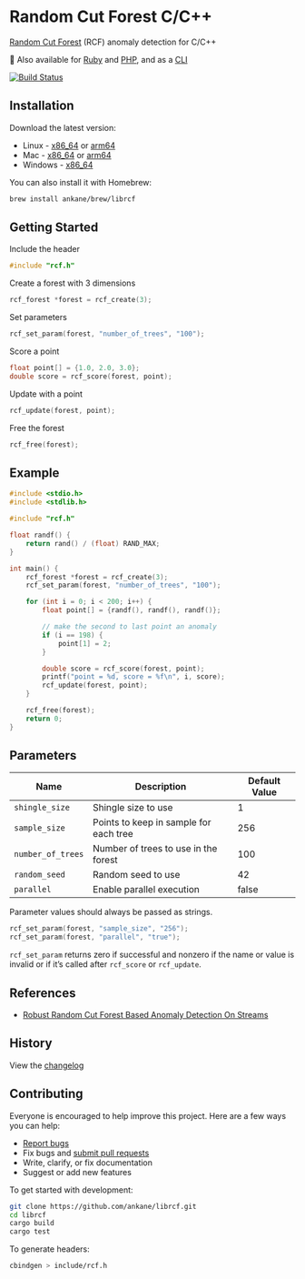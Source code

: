# Random Cut Forest C/C++

[Random Cut Forest](https://github.com/aws/random-cut-forest-by-aws) (RCF) anomaly detection for C/C++

:evergreen_tree: Also available for [Ruby](https://github.com/ankane/random-cut-forest-ruby) and [PHP](https://github.com/ankane/random-cut-forest-php), and as a [CLI](https://github.com/ankane/rcf-cli)

[![Build Status](https://github.com/ankane/librcf/actions/workflows/build.yml/badge.svg)](https://github.com/ankane/librcf/actions)

## Installation

Download the latest version:

- Linux - [x86_64](https://github.com/ankane/librcf/releases/download/v0.1.1/librcf-0.1.1-x86_64-unknown-linux-gnu.tar.gz) or [arm64](https://github.com/ankane/librcf/releases/download/v0.1.1/librcf-0.1.1-aarch64-unknown-linux-gnu.tar.gz)
- Mac - [x86_64](https://github.com/ankane/librcf/releases/download/v0.1.1/librcf-0.1.1-x86_64-apple-darwin.tar.gz) or [arm64](https://github.com/ankane/librcf/releases/download/v0.1.1/librcf-0.1.1-aarch64-apple-darwin.tar.gz)
- Windows - [x86_64](https://github.com/ankane/librcf/releases/download/v0.1.1/librcf-0.1.1-x86_64-pc-windows-msvc.zip)

You can also install it with Homebrew:

```sh
brew install ankane/brew/librcf
```

## Getting Started

Include the header

```c
#include "rcf.h"
```

Create a forest with 3 dimensions

```c
rcf_forest *forest = rcf_create(3);
```

Set parameters

```c
rcf_set_param(forest, "number_of_trees", "100");
```

Score a point

```c
float point[] = {1.0, 2.0, 3.0};
double score = rcf_score(forest, point);
```

Update with a point

```c
rcf_update(forest, point);
```

Free the forest

```c
rcf_free(forest);
```

## Example

```c
#include <stdio.h>
#include <stdlib.h>

#include "rcf.h"

float randf() {
    return rand() / (float) RAND_MAX;
}

int main() {
    rcf_forest *forest = rcf_create(3);
    rcf_set_param(forest, "number_of_trees", "100");

    for (int i = 0; i < 200; i++) {
        float point[] = {randf(), randf(), randf()};

        // make the second to last point an anomaly
        if (i == 198) {
            point[1] = 2;
        }

        double score = rcf_score(forest, point);
        printf("point = %d, score = %f\n", i, score);
        rcf_update(forest, point);
    }

    rcf_free(forest);
    return 0;
}
```

## Parameters

Name | Description | Default Value
--- | --- | ---
`shingle_size` | Shingle size to use | 1
`sample_size` | Points to keep in sample for each tree | 256
`number_of_trees` | Number of trees to use in the forest | 100
`random_seed` | Random seed to use | 42
`parallel` | Enable parallel execution | false

Parameter values should always be passed as strings.

```c
rcf_set_param(forest, "sample_size", "256");
rcf_set_param(forest, "parallel", "true");
```

`rcf_set_param` returns zero if successful and nonzero if the name or value is invalid or if it’s called after `rcf_score` or `rcf_update`.

## References

- [Robust Random Cut Forest Based Anomaly Detection On Streams](https://proceedings.mlr.press/v48/guha16.pdf)

## History

View the [changelog](CHANGELOG.md)

## Contributing

Everyone is encouraged to help improve this project. Here are a few ways you can help:

- [Report bugs](https://github.com/ankane/librcf/issues)
- Fix bugs and [submit pull requests](https://github.com/ankane/librcf/pulls)
- Write, clarify, or fix documentation
- Suggest or add new features

To get started with development:

```sh
git clone https://github.com/ankane/librcf.git
cd librcf
cargo build
cargo test
```

To generate headers:

```sh
cbindgen > include/rcf.h
```
